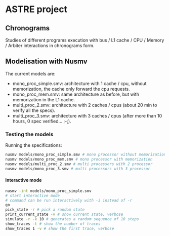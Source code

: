 # ASTRE project

## Chronograms

Studies of different programs execution with bus / L1 cache / CPU / Memory / Arbiter interactions in chronograms form.

## Modelisation with Nusmv

The current models are:
- mono_proc_simple.smv: architecture with 1 cache / cpu, without memorization, the cache only forward the cpu requests.
- mono_proc_mem.smv: same architecture as before, but with memorization in the L1 cache.
- multi_proc_2.smv: architecture with 2 caches / cpus (about 20 min to verify all the specs).
- multi_proc_3.smv: architecture with 3 caches / cpus (after more than 10 hours, 0 spec verified... ;-;).

### Testing the models

Running the specifications:

```bash
nusmv models/mono_proc_simple.smv # mono processor without memorization
nusmv models/mono_proc_mem.smv # mono processor with memorization
nusmv models/multi_proc_2.smv # multi processors with 2 processor
nusmv models/mono_proc_3.smv # multi processors with 3 processor
```

#### Interactive mode

```bash
nusmv -int models/mono_proc_simple.smv
# start interactive mode
# command can be run interactively with -i instead of -r
go
pick_state -r # pick a random state
print_current_state -v # show current state, verbose
simulate -r -k 10 # generates a random sequence of 10 steps
show_traces -t # show the number of traces
show_traces 1 -v # show the first trace, verbose
```

